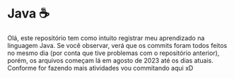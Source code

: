 # Java ☕
Olá, este repositório tem como intuito registrar meu aprendizado na linguagem Java. Se você observar, verá que os commits foram todos feitos no mesmo dia (por conta que tive problemas com o repositório anterior), porém, os arquivos começam lá em agosto de 2023 até os dias atuais.
Conforme for fazendo mais atividades vou commitando aqui xD 
